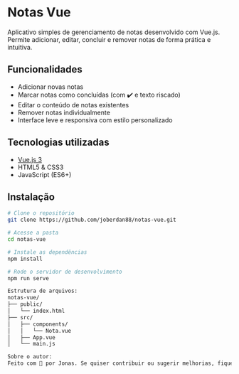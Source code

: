 #  Notas Vue

Aplicativo simples de gerenciamento de notas desenvolvido com Vue.js. Permite adicionar, editar, concluir e remover notas de forma prática e intuitiva.

##  Funcionalidades

- Adicionar novas notas
- Marcar notas como concluídas (com ✔️ e texto riscado)
- Editar o conteúdo de notas existentes
- Remover notas individualmente
- Interface leve e responsiva com estilo personalizado

##  Tecnologias utilizadas

- [Vue.js 3](https://vuejs.org/)
- HTML5 & CSS3
- JavaScript (ES6+)

##  Instalação

```bash
# Clone o repositório
git clone https://github.com/joberdan88/notas-vue.git

# Acesse a pasta
cd notas-vue

# Instale as dependências
npm install

# Rode o servidor de desenvolvimento
npm run serve

Estrutura de arquivos:
notas-vue/
├── public/
│   └── index.html
├── src/
│   ├── components/
│   │   └── Nota.vue
│   ├── App.vue
│   └── main.js

Sobre o autor:
Feito com 💙 por Jonas. Se quiser contribuir ou sugerir melhorias, fique à vontade para abrir uma issue ou pull request!
